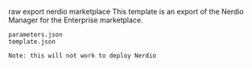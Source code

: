 raw export nerdio marketplace
    This template is an export of the Nerdio Manager for the Enterprise marketplace.

    parameters.json
    template.json

    Note: this will not work to deploy Nerdio 